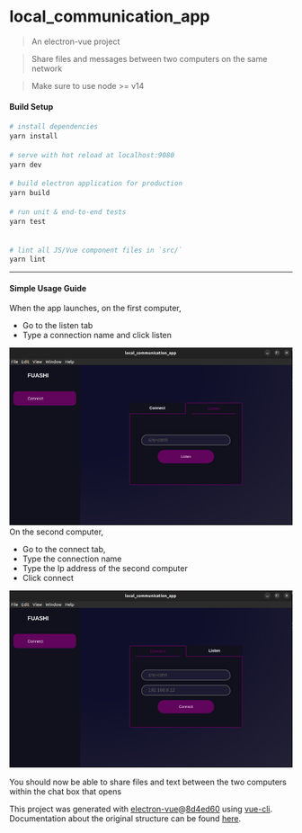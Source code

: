 # local_communication_app

> An electron-vue project

> Share files and messages between two computers on the same network

> Make sure to use node >= v14

#### Build Setup

``` bash
# install dependencies
yarn install

# serve with hot reload at localhost:9080
yarn dev

# build electron application for production
yarn build

# run unit & end-to-end tests
yarn test


# lint all JS/Vue component files in `src/`
yarn lint

```

---

#### Simple Usage Guide
When the app launches, on the first computer,
- Go to the listen tab
- Type a connection name and click listen

![Listen](https://github.com/dullbenz/local-communication-v2/raw/main/usage-images/Screenshot%20from%202022-11-23%2009-25-12.png)
On the second computer, 
- Go to the connect tab,
- Type the connection name
- Type the Ip address of the second computer
- Click connect

![Connect](https://github.com/dullbenz/local-communication-v2/blob/main/usage-images/Screenshot%20from%202022-11-23%2009-25-02.png)

You should now be able to share files and text between the two computers within the chat box that opens

This project was generated with [electron-vue](https://github.com/SimulatedGREG/electron-vue)@[8d4ed60](https://github.com/SimulatedGREG/electron-vue/tree/8d4ed607d65300381a8f47d97923eb07832b1a9a) using [vue-cli](https://github.com/vuejs/vue-cli). Documentation about the original structure can be found [here](https://simulatedgreg.gitbooks.io/electron-vue/content/index.html).
